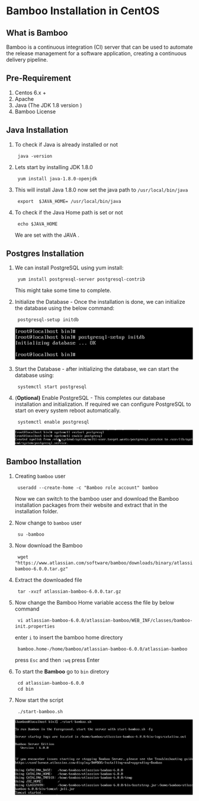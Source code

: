 # Bamboo Installation in CentOS

## What is Bamboo

Bamboo is a continuous integration (CI) server that can be used to automate the release management for a software application, creating a continuous delivery pipeline.

## Pre-Requirement

1. Centos 6.x +
2. Apache
3. Java (The JDK 1.8 version )
4. Bamboo License

## Java Installation

1. To check if Java is already installed or not 

        java -version

2. Lets start by installing JDK 1.8.0

        yum install java-1.8.0-openjdk

3. This will install Java 1.8.0 now set the java path to `/usr/local/bin/java` 

        export  $JAVA_HOME= /usr/local/bin/java

4. To check if the Java Home path is set or not 

        echo $JAVA_HOME

    We are set with the JAVA .

## Postgres Installation

1. We can install PostgreSQL using yum install:

        yum install postgresql-server postgresql-contrib

    This might take some time to complete.

2. Initialize the Database - Once the installation is done, we can initialize the database using the below command:

        postgresql-setup initdb

    ![postgressInitDB](https://github.com/aman7797/Infra/blob/master/Bamboo/img/postgressInitDB.png)

3. Start the Database - after initializing the database, we can start the database using:

        systemctl start postgresql

4. (**Optional)** Enable PostgreSQL - This completes our database installation and initialization. If required we can configure PostgreSQL to start on every system reboot automatically.

        systemctl enable postgresql

    ![postgressInitDB](https://github.com/aman7797/Infra/blob/master/Bamboo/img/enablePostgres.png)


## Bamboo Installation

1. Creating `bamboo` user

        useradd --create-home -c "Bamboo role account" bamboo
   Now we can switch to the bamboo user and download the Bamboo installation packages from their website and extract that in the installation folder.

2. Now change to `bamboo` user

        su -bamboo

3. Now download the Bamboo

        wget "https://www.atlassian.com/software/bamboo/downloads/binary/atlassian-bamboo-6.0.0.tar.gz" 

4. Extract the downloaded file

        tar -xvzf atlassian-bamboo-6.0.0.tar.gz

5. Now change the Bamboo Home variable access the file by below command 

        vi atlassian-bamboo-6.0.0/atlassian-bamboo/WEB_INF/classes/bamboo-init.properties

   enter `i` to insert the bamboo home directory

        bamboo.home-/home/bamboo/atlassian-bamboo-6.0.0/atlassian-bamboo

   press `Esc` and then `:wq` press Enter

6. To start the **Bamboo** 
go to `bin` diretory

        cd atlassian-bamboo-6.0.0
        cd bin

7. Now start the script
        
        ./start-bamboo.sh
   ![Start Bamboo](https://github.com/aman7797/Infra/blob/master/Bamboo/img/startBamboo.png)